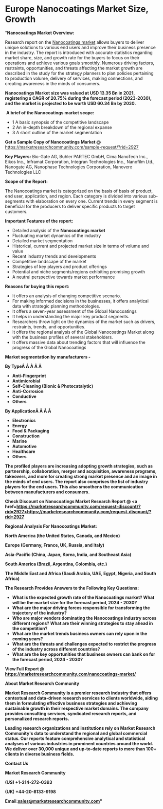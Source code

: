 # Europe Nanocoatings Market Size, Growth
"<strong>Nanocoatings Market Overview:</strong>

Research report on the <a href=https://marketresearchcommunity.com/nanocoatings-market/>Nanocoatings market</a> allows buyers to deliver unique solutions to various end users and improve their business presence in the industry. The report is introduced with accurate statistics regarding market share, size, and growth rate for the buyers to focus on their operations and achieve various goals smoothly. Numerous driving factors, restraints, opportunities, and threats affecting the market growth are described in the study for the strategy planners to plan policies pertaining to production volume, delivery of services, making connections, and creating awareness in the minds of consumers.

<strong>Nanocoatings Market size was valued at USD 13.35 Bn in 2021, registering a CAGR of 20.75% during the forecast period (2023-2030), and the market is projected to be worth USD 60.34 Bn by 2030.</strong>

 <Strong>A brief of the Nanocoatings market scope:</Strong>
<ul>
 <li>1  A basic synopsis of the competitive landscape</li>
 <li>2  An in-depth breakdown of the regional expanse</li>
 <li>3  A short outline of the market segmentation</li>
</ul>
<strong>Get a Sample Copy of Nanocoatings Market @ </b></strong><a href=https://marketresearchcommunity.com/sample-request/?rid=2927><u>https://marketresearchcommunity.com/sample-request/?rid=2927</u></a>

<strong>Key Players:</strong> 
Bio-Gate AG, Buhler PARTEC GmbH, Cima NanoTech Inc., Eikos Inc., Inframat Corporation, Integran Technologies Inc., Nanofilm Ltd., Nanogate AG, Nanophase Technologies Corporation, Nanovere Technologies LLC

<strong>Scope of the Report:</strong>

The Nanocoatings market is categorized on the basis of basis of product, end user, application, and region. Each category is divided into various sub-segments with elaboration on every one. Current trends in every segment is beneficial for the producers to deliver specific products to target customers.

<strong><b>Important Features of the report:</b></strong>
<ul>
  <li>Detailed analysis of the <strong><b>Nanocoatings </b></strong><strong><b>market</b></strong></li>
  <li>Fluctuating market dynamics of the industry</li>
  <li>Detailed market segmentation</li>
  <li>Historical, current and projected market size in terms of volume and value</li>
  <li>Recent industry trends and developments</li>
  <li>Competitive landscape of the market</li>
  <li>Strategies of key players and product offerings</li>
  <li>Potential and niche segments/regions exhibiting promising growth</li>
  <li>A neutral perspective towards market performance</li>
</ul>
<strong><b>Reasons for buying this report:</b></strong>
<ul>
  <li>It offers an analysis of changing competitive scenario.</li>
  <li>For making informed decisions in the businesses, it offers analytical data with strategic planning methodologies.</li>
  <li>It offers a seven-year assessment of the Global Nanocoatings</li>
  <li>It helps in understanding the major key product segments.</li>
  <li>Researchers throw light on the dynamics of the market such as drivers, restraints, trends, and opportunities.</li>
  <li>It offers the regional analysis of the Global Nanocoatings Market along with the business profiles of several stakeholders.</li>
  <li>It offers massive data about trending factors that will influence the progress of the Global Nanocoatings</li>
</ul>

<strong>Market segmentation by manufacturers -</strong>


<strong><strong>By TypeÂ Â Â Â Â  </strong></h4>
<ul>
 	<li>Anti-Fingerprint</li>
 	<li>Antimicrobial</li>
 	<li>Self-Cleaning (Bionic &amp; Photocatalytic)</li>
 	<li>Anti-Corrosion</li>
 	<li>Conductive</li>
 	<li>Others</li>
</ul>
<strong><strong>By ApplicationÂ Â Â Â  </strong></h4>
<ul>
 	<li>Electronics</li>
 	<li>Energy</li>
 	<li>Food &amp; Packaging</li>
 	<li>Construction</li>
 	<li>Marine</li>
 	<li>Automotive</li>
 	<li>Healthcare</li>
 	<li>Others</li>
</ul>

The profiled players are increasing adopting growth strategies, such as partnership, collaboration, merger and acquisition, awareness programs, takeovers, and more for creating strong market presence and an image in the minds of end users. The report also comprises the list of industry players for the end users. This also smoothens the communication between manufacturers and consumers.

<strong><b>Check Discount on Nanocoatings Market Research Report @ </b></strong><a href=https://marketresearchcommunity.com/request-discount/?rid=2927><u>https://marketresearchcommunity.com/request-discount/?rid=2927</u></a>

<strong>Regional Analysis For Nanocoatings Market:</strong>

<strong>North America</strong> (the United States, Canada, and Mexico)

<strong>Europe</strong> (Germany, France, UK, Russia, and Italy)

<strong>Asia-Pacific</strong> (China, Japan, Korea, India, and Southeast Asia)

<strong>South America</strong> (Brazil, Argentina, Colombia, etc.)

<strong>The Middle East and Africa</strong> (Saudi Arabia, UAE, Egypt, Nigeria, and South Africa)

<strong>The Research Provides Answers to the Following Key Questions:</strong>
<ul>
 	<li>What is the expected growth rate of the Nanocoatings market? What will be the market size for the forecast period, 2024 - 2030?</li>
 	<li>What are the major driving forces responsible for transforming the trajectory of the industry?</li>
 	<li>Who are major vendors dominating the Nanocoatings industry across different regions? What are their winning strategies to stay ahead in the competition?</li>
 	<li>What are the market trends business owners can rely upon in the coming years?</li>
 	<li>What are the threats and challenges expected to restrict the progress of the industry across different countries?</li>
 	<li>What are the key opportunities that business owners can bank on for the forecast period, 2024 - 2030?</li>
</ul>

<strong>View Full Report @</strong> <a href=https://marketresearchcommunity.com/nanocoatings-market/>https://marketresearchcommunity.com/nanocoatings-market/</a>

<strong>About Market Research Community</strong>

Market Research Community is a premier research industry that offers contextual and data-driven research services to clients worldwide, aiding them in formulating effective business strategies and achieving sustainable growth in their respective market domains. The company provides consulting services, syndicated research reports, and personalized research reports.

Leading research organizations and institutions rely on Market Research Community's data to understand the regional and global commercial status. Our reports feature comprehensive analytical and statistical analyses of various industries in prominent countries around the world. We deliver over 30,000 unique and up-to-date reports to more than 100+ clients in diverse business fields.

<strong>Contact Us</strong>

<strong>Market Research Community</strong>

(US) +1-214-272-0393

(UK) +44-20-8133-9198

<strong>Email:</strong>sales@marketresearchcommunity.com"
